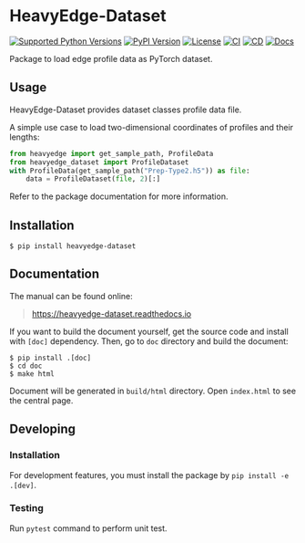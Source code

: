 # HeavyEdge-Dataset

[![Supported Python Versions](https://img.shields.io/pypi/pyversions/heavyedge-dataset.svg)](https://pypi.python.org/pypi/heavyedge-dataset/)
[![PyPI Version](https://img.shields.io/pypi/v/heavyedge-dataset.svg)](https://pypi.python.org/pypi/heavyedge-dataset/)
[![License](https://img.shields.io/github/license/heavyedge/heavyedge-dataset)](https://github.com/heavyedge/heavyedge-dataset/blob/master/LICENSE)
[![CI](https://github.com/heavyedge/heavyedge-dataset/actions/workflows/ci.yml/badge.svg)](https://github.com/heavyedge/heavyedge-dataset/actions/workflows/ci.yml)
[![CD](https://github.com/heavyedge/heavyedge-dataset/actions/workflows/cd.yml/badge.svg)](https://github.com/heavyedge/heavyedge-dataset/actions/workflows/cd.yml)
[![Docs](https://readthedocs.org/projects/heavyedge-dataset/badge/?version=latest)](https://heavyedge-dataset.readthedocs.io/en/latest/?badge=latest)

Package to load edge profile data as PyTorch dataset.

## Usage

HeavyEdge-Dataset provides dataset classes profile data file.

A simple use case to load two-dimensional coordinates of profiles and their lengths:

```python
from heavyedge import get_sample_path, ProfileData
from heavyedge_dataset import ProfileDataset
with ProfileData(get_sample_path("Prep-Type2.h5")) as file:
    data = ProfileDataset(file, 2)[:]
```

Refer to the package documentation for more information.

## Installation

```
$ pip install heavyedge-dataset
```

## Documentation

The manual can be found online:

> https://heavyedge-dataset.readthedocs.io

If you want to build the document yourself, get the source code and install with `[doc]` dependency.
Then, go to `doc` directory and build the document:

```
$ pip install .[doc]
$ cd doc
$ make html
```

Document will be generated in `build/html` directory. Open `index.html` to see the central page.

## Developing

### Installation

For development features, you must install the package by `pip install -e .[dev]`.

### Testing

Run `pytest` command to perform unit test.
